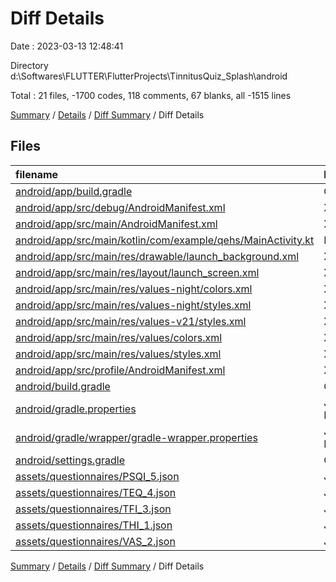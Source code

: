 # Diff Details

Date : 2023-03-13 12:48:41

Directory d:\\Softwares\\FLUTTER\\FlutterProjects\\TinnitusQuiz_Splash\\android

Total : 21 files,  -1700 codes, 118 comments, 67 blanks, all -1515 lines

[Summary](results.md) / [Details](details.md) / [Diff Summary](diff.md) / Diff Details

## Files
| filename | language | code | comment | blank | total |
| :--- | :--- | ---: | ---: | ---: | ---: |
| [android/app/build.gradle](/android/app/build.gradle) | Gradle | 57 | 33 | 18 | 108 |
| [android/app/src/debug/AndroidManifest.xml](/android/app/src/debug/AndroidManifest.xml) | XML | 3 | 4 | 1 | 8 |
| [android/app/src/main/AndroidManifest.xml](/android/app/src/main/AndroidManifest.xml) | XML | 34 | 11 | 2 | 47 |
| [android/app/src/main/kotlin/com/example/qehs/MainActivity.kt](/android/app/src/main/kotlin/com/example/qehs/MainActivity.kt) | Kotlin | 38 | 17 | 12 | 67 |
| [android/app/src/main/res/drawable/launch_background.xml](/android/app/src/main/res/drawable/launch_background.xml) | XML | 4 | 14 | 7 | 25 |
| [android/app/src/main/res/layout/launch_screen.xml](/android/app/src/main/res/layout/launch_screen.xml) | XML | 11 | 1 | 1 | 13 |
| [android/app/src/main/res/values-night/colors.xml](/android/app/src/main/res/values-night/colors.xml) | XML | 6 | 0 | 0 | 6 |
| [android/app/src/main/res/values-night/styles.xml](/android/app/src/main/res/values-night/styles.xml) | XML | 11 | 11 | 3 | 25 |
| [android/app/src/main/res/values-v21/styles.xml](/android/app/src/main/res/values-v21/styles.xml) | XML | 7 | 0 | 4 | 11 |
| [android/app/src/main/res/values/colors.xml](/android/app/src/main/res/values/colors.xml) | XML | 6 | 0 | 1 | 7 |
| [android/app/src/main/res/values/styles.xml](/android/app/src/main/res/values/styles.xml) | XML | 13 | 22 | 7 | 42 |
| [android/app/src/profile/AndroidManifest.xml](/android/app/src/profile/AndroidManifest.xml) | XML | 3 | 4 | 1 | 8 |
| [android/build.gradle](/android/build.gradle) | Gradle | 27 | 0 | 5 | 32 |
| [android/gradle.properties](/android/gradle.properties) | Java Properties | 3 | 0 | 1 | 4 |
| [android/gradle/wrapper/gradle-wrapper.properties](/android/gradle/wrapper/gradle-wrapper.properties) | Java Properties | 5 | 1 | 1 | 7 |
| [android/settings.gradle](/android/settings.gradle) | Gradle | 8 | 0 | 4 | 12 |
| [assets/questionnaires/PSQI_5.json](/assets/questionnaires/PSQI_5.json) | JSON | -540 | 0 | 0 | -540 |
| [assets/questionnaires/TEQ_4.json](/assets/questionnaires/TEQ_4.json) | JSON | -180 | 0 | -1 | -181 |
| [assets/questionnaires/TFI_3.json](/assets/questionnaires/TFI_3.json) | JSON | -397 | 0 | 0 | -397 |
| [assets/questionnaires/THI_1.json](/assets/questionnaires/THI_1.json) | JSON | -673 | 0 | 0 | -673 |
| [assets/questionnaires/VAS_2.json](/assets/questionnaires/VAS_2.json) | JSON | -146 | 0 | 0 | -146 |

[Summary](results.md) / [Details](details.md) / [Diff Summary](diff.md) / Diff Details